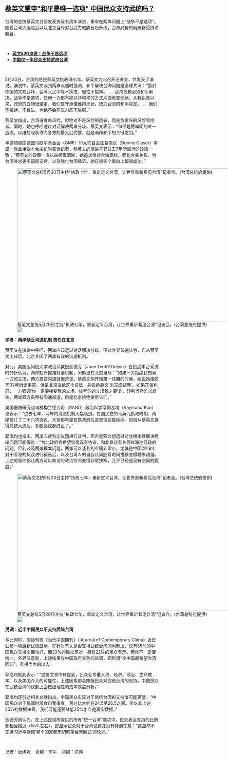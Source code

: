 <!--1684782252000-->
[蔡英文重申"和平是唯一选项"   中国民众支持武统吗？](https://www.rfa.org/mandarin/yataibaodao/gangtai/tj-05222023131238.html)
------

<p>台湾的总统蔡英文日前发表执政七周年演说，重申在两岸问题上"战争不是选项"。随着台湾大选临近以及北京当局对台武力威胁日趋升级，台海局势的前景备受舆论瞩目。</p><p><span class="result-title"> </span></p><ul><li class="teaserimg"><a href="https://www.rfa.org/mandarin/Xinwen/9-05212023161238.html"> </a><span class="result-title"><a class="state-published" href="https://www.rfa.org/mandarin/Xinwen/5-05202023123921.html"><strong>英文520演说：战争不是选项</strong></a></span></li><li><strong><span class="result-title"> <a class="state-published" href="https://www.rfa.org/mandarin/Xinwen/9-05212023161238.html">中国仅一半民众支持武统台湾</a> </span></strong></li></ul><p><span class="result-title"> </span></p><p><span style="font-weight: 400;">5月20日，台湾的总统蔡英文执政满七年。蔡英文为此召开记者会，并发表了演说。演说中，蔡英文谈到两岸议题时强调，和平解决台海问题是全球共识：“面对中国的文攻武吓，台湾人民冷静不躁进、理性不挑衅。……台海议题必须和平解决，战争不是选项，任何一方都不能以非和平的方式片面改变现状。从我执政以来，政府的立场很坚定，我们信守承诺维持现状，致力台海的和平稳定。……我们不挑衅、不冒进，也绝不会在压力底下屈服。”</span></p><p><span style="font-weight: 400;">蔡英文指出，台湾虽身处风险，但绝对不是风险制造者，而是负责任的风险管控者。同时，她也呼吁透过对话解决两岸分歧。蔡英文表示：“和平是两岸间的唯一选项，以维持现状作为各方的最大公约数，就是确保和平的关键之钥。”</span></p><p><span style="font-weight: 400;">华盛顿智库德国马歇尔基金会（GMF）印太项目主任葛来仪（Bonnie Glaser）本周一就此接受本台采访时告诉记者，蔡英文的演讲与其过去7年所履行的政策一致：“蔡英文的政策一直以来都很清晰，她追求维持台海现状、强化台美关系、为台湾寻求更多国际支持，以及强化台湾经济。她在很多个面向上都很成功。”</span></p><p><figure class="image-richtext image-inline captioned" style="width:799px;"><img alt='蔡英文总统5月20日主持"执政七年，重新定义台湾，让世界重新看见台湾"记者会。(台湾总统府提供)' height="502" src="https://www.rfa.org/mandarin/yataibaodao/gangtai/tj-05222023131238.html/e2418a99-06fc-4c53-a1e2-990beaf4b845.jpg/@@images/22317fbd-58b4-4e2f-baeb-e78440be80f1.jpeg" title="e2418a99-06fc-4c53-a1e2-990beaf4b845.jpg" width="799"/><figcaption class="image-caption">蔡英文总统5月20日主持"执政七年，重新定义台湾，让世界重新看见台湾"记者会。(台湾总统府提供)</figcaption><small></small><div id="zoomattribute"><a data-caption='蔡英文总统5月20日主持"执政七年，重新定义台湾，让世界重新看见台湾"记者会。(台湾总统府提供)' data-fancybox="" href="https://www.rfa.org/mandarin/yataibaodao/gangtai/tj-05222023131238.html/e2418a99-06fc-4c53-a1e2-990beaf4b845.jpg" id="single_image" title='蔡英文总统5月20日主持"执政七年，重新定义台湾，让世界重新看见台湾"记者会。(台湾总统府提供)'><img src="/++plone++rfa-resources/img/icon-zoom.png"/></a></div></figure></p><p><b>学者：两岸缺乏沟通机制 责任在北京</b></p><p><span style="font-weight: 400;">蔡英文在演讲中呼吁，两岸应该透过对话解决分歧。不过外界普遍认为，自从蔡英文上任后，北京关闭了两岸有效的沟通机制。</span></p><p><span style="font-weight: 400;">对此，美国迈阿密大学政治系教授金德芳（June Teufel Dreyer）在接受本台采访时分析认为，两岸缺乏直接对话机制，问题出在北京当局：“如果一方拒绝认知另一方的立场，两方想要沟通就很荒谬。蔡英文刚开始第一任期的时候，她说她接受1992年历史事实，但是北京拒绝这个说法，并说蔡英文‘未完成试卷’。如果在谈判前，一方强调‘你一定要接受我的立场，放弃你的立场我才要谈’，谈判当然难以发生。两岸双方虽然有沟通渠道，但是北京拒绝使用它们。”</span></p><p><span style="font-weight: 400;">美国国防研究谘询机构兰德公司（RAND）政治科学家郭泓均（Raymond Kuo）也表示：“过去七年，两岸的沟通机制大幅衰退。在国民党的马英九执政时期，两岸签订了二十六项协议，大家都希望在换政府后这些协议能延续。但自从蔡英文赢得总统大选后，多数协议都终止了。”</span></p><p><span style="font-weight: 400;">郭泓均也指出，两岸应就特定议题进行谈判，但若是双方想透过对谈根本性解决两岸问题可能很难：“台北政府会希望恢復既有协议，和北京谈有关两岸海巡互动的问题。但若谈及两岸根本问题，两岸可以谈判的空间非常小，尤其是中国2019年对于香港的抗议进行镇压后，以及台湾人的自我认同随着时间推移变得越来越强。上述的事件都让两方可以和谈的政治空间变得非常狭窄，几乎已经是没有空间的程度。”</span></p><p><figure class="image-richtext image-inline captioned" style="width:800px;"><img alt='蔡英文总统5月20日主持"执政七年，重新定义台湾，让世界重新看见台湾"记者会。(台湾总统府提供)' height="450" src="https://www.rfa.org/mandarin/yataibaodao/gangtai/tj-05222023131238.html/49ed456c-8107-4710-8c9e-3db9abc1c374.jpg/@@images/1fce7dd1-5fd7-4742-a8c0-41807d64ac13.jpeg" title="49ed456c-8107-4710-8c9e-3db9abc1c374.jpg" width="800"/><figcaption class="image-caption">蔡英文总统5月20日主持"执政七年，重新定义台湾，让世界重新看见台湾"记者会。(台湾总统府提供)</figcaption><small></small><div id="zoomattribute"><a data-caption='蔡英文总统5月20日主持"执政七年，重新定义台湾，让世界重新看见台湾"记者会。(台湾总统府提供)' data-fancybox="" href="https://www.rfa.org/mandarin/yataibaodao/gangtai/tj-05222023131238.html/49ed456c-8107-4710-8c9e-3db9abc1c374.jpg" id="single_image" title='蔡英文总统5月20日主持"执政七年，重新定义台湾，让世界重新看见台湾"记者会。(台湾总统府提供)'><img src="/++plone++rfa-resources/img/icon-zoom.png"/></a></div></figure></p><p><b>民调：近半中国民众不支持武统台湾</b></p><p><span style="font-weight: 400;">与此同时，国际刊物《当代中国期刊》（Journal of Contemporary China）近日公布一项最新民调显示，在针对有关是否支持武统台湾的问题上，仅有55%的中国民众支持全面攻打，而33%的民众反对。另有22%的民众表示，两岸不一定要统一。外界注意到，上述结果与中国政府宣称的论调，即所谓“全中国都希望台湾回归”，有相当大的出入。</span></p><p><span style="font-weight: 400;">郭泓均就此表示：“这篇文章中有提到，民众会考量人权、经济、政治、生命成本、以及美国介入的可能性，上述因素都会降低民众对武统台湾的支持。中国民众在武统台湾的议题上会做出理性的成本效益分析。”</span></p><p><span style="font-weight: 400;">郭泓均还引述相关文献指出，中国民众实际对于武统台湾的支持度可能更低：“中国民众对于民调时常会自我审查，百分比大约在24.5至26.5之间。所以拿上述55%的数据来看，我们可能还要降低25%才会是真实数据。”</span></p><p><span style="font-weight: 400;">金德芳则认为，在上述民调所提供的所有”统一台湾”选项中，民众表达支持的比例都相当接近（55%左右），这显示民众对于台湾议题并没有特别在意：“这显然不支持习近平强调‘整个国家都热切盼望台湾回归’的论述。”</span></p><p><span class="result-title"> </span></p><p><span style="font-weight: 400;">记者：唐缘媛    责编：何平    网编：洪伟</span></p>
